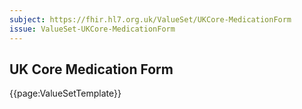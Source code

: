 ```yaml
---
subject: https://fhir.hl7.org.uk/ValueSet/UKCore-MedicationForm
issue: ValueSet-UKCore-MedicationForm
---
```

## UK Core Medication Form

{{page:ValueSetTemplate}}